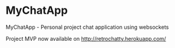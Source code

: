 # MyChatApp
MyChatApp - Personal project chat application using websockets

Project MVP now available on http://retrochatty.herokuapp.com/
